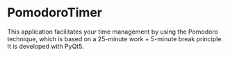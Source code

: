 # PomodoroTimer
This application facilitates your time management by using the Pomodoro technique, which is based on a 25-minute work + 5-minute break principle. It is developed with PyQt5.
